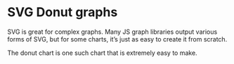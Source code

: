 # SVG Donut graphs  
  
SVG is great for complex graphs. Many JS graph libraries output various forms of SVG, but for some charts, it’s just as easy to create it from scratch.  
  
The donut chart is one such chart that is extremely easy to make.  
